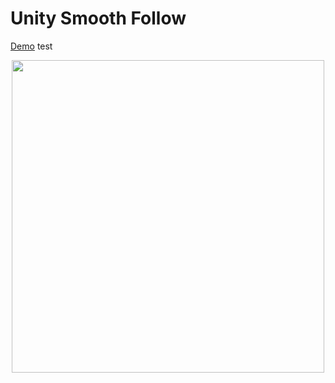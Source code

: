 # Unity Smooth Follow

[Demo](https://markaelie.github.io/smoothfollow)
test

<p align="center">
  <img width="500" height="500" src="https://github.com/markaelie/SmoothFollow-Unity/blob/master/DemoScreenshot.png?raw=true">
</p>
